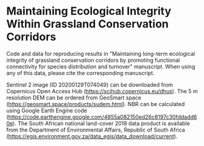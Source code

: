 # Maintaining Ecological Integrity Within Grassland Conservation Corridors
Code and data for reproducing results in "Maintaining long-term ecological integrity of grassland conservation corridors by promoting functional connectivity for species distribution and turnover" manuscript. When using any of this data, please cite the corresponding manuscript.

Sentinel 2 image (ID 20200129T074049) can be downloaded from Copernicus Open Access Hub (https://scihub.copernicus.eu/dhus). The 5 m resolution DEM can be ordered from GeoSmart space (https://geosmart.space/products/sudem.html). NBR can be calculated using Google Earth Engine code (https://code.earthengine.google.com/4855a082150ed26c8197c30fddadd60e). The South African national land-cover 2018 data product is available from the Department of Environmental Affairs, Republic of South Africa (https://egis.environment.gov.za/data_egis/data_download/current).
